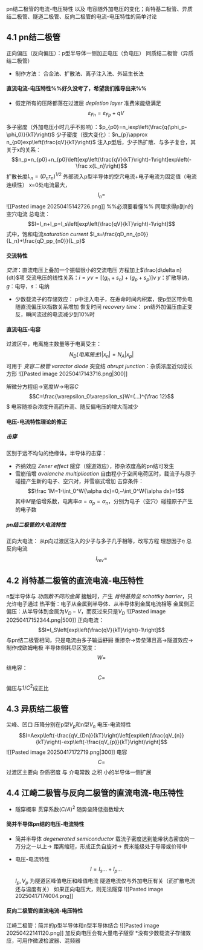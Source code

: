 pn结二极管的电流-电压特性 以及 电容随外加电压的变化；肖特基二极管、异质结二极管、隧道二极管、反向二极管的电流-电压特性的简单讨论
## 4.1 pn结二极管
正向偏压（反向偏压）：p型半导体一侧加正电压（负电压）
同质结二极管（异质结二极管）
- 制作方法：
    合金法、扩散法、离子注入法、外延生长法
    

#### 直流电流-电压特性%%好久没考了，希望我们推导出来%%
- 假定所有的压降都落在过渡层 *depletion layer*
准费米能级满足$$\varepsilon_{Fn}=\varepsilon_{Fp}+qV$$

多子密度（外加电压小时几乎不影响）：$p_{p0}=n_iexp\left(\frac{q(\phi_p-\phi_0)}{kT}\right)$
少子密度（很大变化）：$n_{p}\approx n_{p0}exp\left(\frac{qV}{kT}\right)$
    注入p型后，少子热扩散、与多子复合，其关于x的关系：$$n_p=n_{p0}+n_{p0}\left[exp\left(\frac{qV}{kT}\right)-1\right]exp\left(-\frac x{L_n}\right)$$
扩散长度$L_n=(D_n \tau_n)^{1/2}$
外部流入p型半导体的空穴电流+电子电流为固定值（电流连续性）
x=0处电流最大，$$I_n=$$
![[Pasted image 20250415142726.png]]
%%必须要看懂%%
同理求得p到n的空穴电流
总电流：$$I=I_n+I_p=I_s\left[exp\left(\frac{qV}{kT}\right)-1\right]$$
    式中，饱和电流*saturation current* $I_s=\frac{qD_nn_{p0}}{L_n}+\frac{qD_pp_{n0}}{L_p}$
    
#### 交流特性
*交流*：直流电压上叠加一个振幅很小的交流电压
方程加上$\frac{d\delta n}{dt}$项
交流电压的线性关系：$i=y\nu=[(g_n+s_n)+(g_p+s_p)]\nu$ 
    $y$：扩散导纳，$g$：电导，$s$：电纳
- 少数载流子的存储效应：
    p中注入电子，在寿命时间内积累，使p型区带负电
    随直流偏压以指数关系增加
恢复时间 *recovery time*：
    pn结外加偏压由正变反，瞬间流过的电流减少到10%时
    
#### 直流电压-电容
过渡区中，电离施主数量等于电离受主：$$N_D(电离施主 )|x_n|=N_A|x_p|$$
可用于 *变容二极管 varactor diode*
突变结 *abrupt junction*：杂质浓度近似成长方形
![[Pasted image 20250417143716.png|300]]

解微分方程组->宽度$W$->电容$C$$$C=\frac{\varepsilon_0\varepsilon_s}W=(...)^{\frac 12}$$$
电容随掺杂浓度升高而升高、随反偏电压的增大而减少
#### 电压-电流特性理论的修正
##### 击穿
区别于远不均匀的绝缘体，半导体的击穿：
- 齐纳效应 *Zener effect*
    隧穿（隧道效应），掺杂浓度高的pn结可发生
- 雪崩倍增 *avalanche multiplication*
    自由程小于空间电荷区时，载流子与原子碰撞产生新的电子、空穴对，并雪崩式增加
击穿条件：$$\frac 1M=1-\int_0^W{\alpha dx}=0,~\int_0^W{\alpha dx}=1$$
    其中$M$是倍增系数，电离率$\alpha=\alpha_p=\alpha_n$，分别为电子（空穴）碰撞原子产生的电子数
##### pn结二极管的大电流特性
正向大电流：
从p向过渡区注入的少子与多子几乎相等，改写方程
理想因子$\eta$
总反向电流$$I_{rev}=$$
## 4.2 肖特基二极管的直流电流-电压特性
n型半导体与 *功函数不同的金属* 接触时，产生 *肖特基势垒 schottky barrier*，只允许电子通过
热平衡：电子从金属到半导体、从半导体到金属电流相等
金属侧正偏压：从半导体到金属为$V_D-V$，而反过来只是$V_D$
![[Pasted image 20250417152344.png|500]]
正向电流：$$I=I_S\left[exp\left(\frac{qV}{kT}\right)-1\right]$$
    与pn结二极管相同，只是电流由多子输运~~舒润~~
    重掺杂->势垒薄且高->隧道效应->制作成欧姆电极
半导体侧耗尽区宽度：$$W=$$
结电容：$$C=$$
偏压与$1/C^2$成正比
## 4.3 异质结二极管
尖峰、凹口
压降分别在p型$V_p$和n型$V_n$
电压-电流特性$$I=Aexp\left(-\frac{qV_{Dn}}{kT}\right)\left[exp\left(\frac{qV_{n}}{kT}\right)-exp\left(-\frac{qV_{p}}{kT}\right)\right]$$
![[Pasted image 20250417172719.png|300]]
电容$$C=$$
过渡区主要向 杂质密度 与 介电常数 之积 小的半导体一侧扩展
## 4.4 江崎二极管与反向二极管的直流电流-电压特性
- 隧穿概率
贯穿系数$(C/A)^2$
    随势垒降低指数增大
#### 简并半导体pn结的电压-电流特性
- 简并半导体 *degenerated semiconductor*
载流子密度达到能带状态密度的一万分之一以上->
距离缩短，形成正负自旋对->
费米能级处于导带或价带中

- 电压-电流特性$$I=I_s...+I_p...$$
    $I_p,V_p$ 为隧道区峰值电压和峰值电流
    隧道电流仅与外加电压有关（而扩散电流还与温度有关）
    如果正向电压大，则无法隧穿
![[Pasted image 20250417174004.png]]
#### 反向二极管的直流电流-电压特性
江崎二极管：简并的p型半导体和n型半导体结合
![[Pasted image 20250422141120.png]]
加反向电压会有大量电子隧穿
\*没有少数载流子存储效应，可用作微波检波器、混频器
